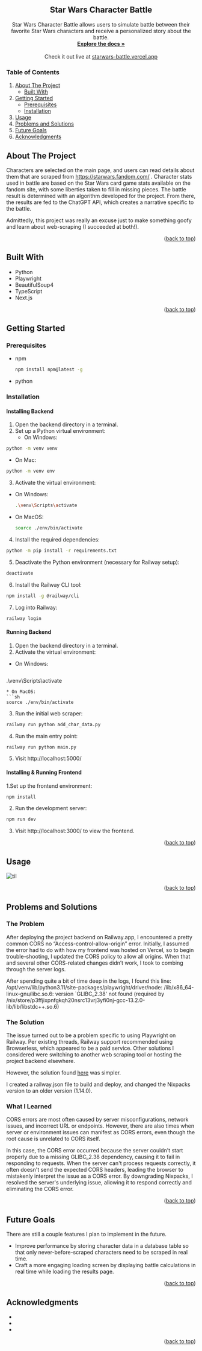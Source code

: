 <!-- Improved compatibility of back to top link: See: https://github.com/othneildrew/Best-README-Template/pull/73 -->
<a id="readme-top"></a>
<!--
*** Thanks for checking out the Best-README-Template. If you have a suggestion
*** that would make this better, please fork the repo and create a pull request
*** or simply open an issue with the tag "enhancement".
*** Don't forget to give the project a star!
*** Thanks again! Now go create something AMAZING! :D
-->



<!-- PROJECT SHIELDS -->
<!--
*** I'm using markdown "reference style" links for readability.
*** Reference links are enclosed in brackets [ ] instead of parentheses ( ).
*** See the bottom of this document for the declaration of the reference variables
*** for contributors-url, forks-url, etc. This is an optional, concise syntax you may use.
*** https://www.markdownguide.org/basic-syntax/#reference-style-links
-->

<!-- PROJECT LOGO -->
<div align="center">
<h2 align="center">Star Wars Character Battle</h2>
  <p align="center">
    Star Wars Character Battle allows users to simulate battle between their favorite Star Wars characters and receive a personalized story about the battle. 
    <br />
    <a href="https://github.com/boswelas/starwars_battle"><strong>Explore the docs »</strong></a>
    <br />
    <br />
    <span>Check it out live at </span><a href="https://starwars-battle.vercel.app/">starwars-battle.vercel.app</a>
      <br />
  </p>
</div>


<!-- TABLE OF CONTENTS -->
  ### Table of Contents
  <ol>
    <li>
      <a href="#about-the-project">About The Project</a>
      <ul>
        <li><a href="#built-with">Built With</a></li>
      </ul>
    </li>
    <li>
      <a href="#getting-started">Getting Started</a>
      <ul>
        <li><a href="#prerequisites">Prerequisites</a></li>
        <li><a href="#installation">Installation</a></li>
      </ul>
    </li>
    <li><a href="#usage">Usage</a></li>
    <li><a href="#problems-and-solutions">Problems and Solutions</a></li>
    <li><a href="#future-goals">Future Goals</a></li>
    <li><a href="#acknowledgments">Acknowledgments</a></li>
  </ol>
</details>



<!-- ABOUT THE PROJECT -->
## About The Project
Characters are selected on the main page, and users can read details about them that are scraped from https://starwars.fandom.com/ . Character stats used in battle are based on the Star Wars card game stats available on the fandom site, with some liberties taken to fill in missing pieces. The battle result is determined with an algorithm developed for the project. From there, the results are fed to the ChatGPT API, which creates a narrative specific to the battle.

Admittedly, this project was really an excuse just to make something goofy and learn about web-scraping (I succeeded at both!).

<p align="right">(<a href="#readme-top">back to top</a>)</p>

## Built With
* Python
* Playwright
* BeautifulSoup4
* TypeScript
* Next.js
<p align="right">(<a href="#readme-top">back to top</a>)</p>


<!-- GETTING STARTED -->
## Getting Started

### Prerequisites

* npm
  ```sh
  npm install npm@latest -g
  ```
* python

### Installation

#### Installing Backend
1. Open the backend directory in a terminal.
2. Set up a Python virtual environment:
   * On Windows:
  ```sh
  python -m venv venv
  ```
   * On Mac:
  ```sh
  python -m venv env
  ```
3. Activate the virtual environment:
* On Windows:
  ```sh
  .\venv\Scripts\activate
  ```
* On MacOS:
  ```sh
  source ./env/bin/activate
  ```
4. Install the required dependencies:
  ```sh
  python -m pip install -r requirements.txt
  ```
5. Deactivate the Python environment (necessary for Railway setup):
  ```sh
  deactivate
  ```
6. Install the Railway CLI tool:
  ```sh
  npm install -g @railway/cli
  ```
7. Log into Railway:
  ```sh
  railway login
  ```
#### Running Backend
1. Open the backend directory in a terminal.
2. Activate the virtual environment:
* On Windows:
  ```sh
.\venv\Scripts\activate
  ```
* On MacOS:
  ```sh
source ./env/bin/activate
  ```
3. Run the initial web scraper:
  ```sh
railway run python add_char_data.py
  ```
4. Run the main entry point:
  ```sh
railway run python main.py
  ```
5. Visit http://localhost:5000/ 

#### Installing & Running Frontend
1.Set up the frontend environment:
  ```sh
  npm install
  ```
2. Run the development server:
  ```sh
npm run dev
  ```
3. Visit http://localhost:3000/ to view the frontend.

<p align="right">(<a href="#readme-top">back to top</a>)</p>



<!-- USAGE EXAMPLES -->
## Usage

![til](./frontend/public/images/star_wars_demo.gif)

<p align="right">(<a href="#readme-top">back to top</a>)</p>


<!-- PROBLEMS AND SOLUTIONS -->
## Problems and Solutions
### The Problem
<p>After deploying the project backend on Railway.app, I encountered a pretty common CORS no “Access-control-allow-origin” error. Initially, I assumed the error had to do with how my frontend was hosted on Vercel, so to begin trouble-shooting, I updated the CORS policy to allow all origins. When that and several other CORS-related changes didn’t work, I took to combing through the server logs.
  
After spending quite a bit of time deep in the logs, I found this line:
/opt/venv/lib/python3.11/site-packages/playwright/driver/node: /lib/x86_64-linux-gnu/libc.so.6: version `GLIBC_2.38' not found (required by /nix/store/p3ffjixpnfgkqh20nsrc13vrj3yfi0nj-gcc-13.2.0-lib/lib/libstdc++.so.6)
</p>

### The Solution
<p>The issue turned out to be a problem specific to using Playwright on Railway. Per existing threads, Railway support recommended using Browserless, which appeared to be a paid service. Other solutions I considered were switching to another web scraping tool or hosting the project backend elsewhere.

However, the solution found <a href="https://www.answeroverflow.com/m/1161366860705566924" target=”blank” >here</a> was simpler.

I created a railway.json file to build and deploy, and changed the Nixpacks version to an older version (1.14.0). 
</p>

### What I Learned
<p>CORS errors are most often caused by server misconfigurations, network issues, and incorrect URL or endpoints. However, there are also times when server or environment issues can manifest as CORS errors, even though the root cause is unrelated to CORS itself. 

In this case, the CORS error occurred because the server couldn't start properly due to a missing GLIBC_2.38 dependency, causing it to fail in responding to requests. When the server can't process requests correctly, it often doesn't send the expected CORS headers, leading the browser to mistakenly interpret the issue as a CORS error. By downgrading Nixpacks, I resolved the server's underlying issue, allowing it to respond correctly and eliminating the CORS error.
</p>
<p align="right">(<a href="#readme-top">back to top</a>)</p>

<!-- FUTURE GOALS -->
## Future Goals

<p>There are still a couple features I plan to implement in the future.

* Improve performance by storing character data in a database table so that only never-before-scraped characters need to be scraped in real time.
* Craft a more engaging loading screen by displaying battle calculations in real time while loading the results page.
</p>
<p align="right">(<a href="#readme-top">back to top</a>)</p>

<!-- ACKNOWLEDGMENTS -->
## Acknowledgments

* []()
* []()
* []()

<p align="right">(<a href="#readme-top">back to top</a>)</p>



<!-- MARKDOWN LINKS & IMAGES -->
<!-- https://www.markdownguide.org/basic-syntax/#reference-style-links -->
[contributors-shield]: https://img.shields.io/github/contributors/github_username/repo_name.svg?style=for-the-badge
[contributors-url]: https://github.com/github_username/repo_name/graphs/contributors
[forks-shield]: https://img.shields.io/github/forks/github_username/repo_name.svg?style=for-the-badge
[forks-url]: https://github.com/github_username/repo_name/network/members
[stars-shield]: https://img.shields.io/github/stars/github_username/repo_name.svg?style=for-the-badge
[stars-url]: https://github.com/github_username/repo_name/stargazers
[issues-shield]: https://img.shields.io/github/issues/github_username/repo_name.svg?style=for-the-badge
[issues-url]: https://github.com/github_username/repo_name/issues
[license-shield]: https://img.shields.io/github/license/github_username/repo_name.svg?style=for-the-badge
[license-url]: https://github.com/github_username/repo_name/blob/master/LICENSE.txt
[linkedin-shield]: https://img.shields.io/badge/-LinkedIn-black.svg?style=for-the-badge&logo=linkedin&colorB=555
[linkedin-url]: https://linkedin.com/in/linkedin_username
[product-screenshot]: images/screenshot.png
[Next.js]: https://img.shields.io/badge/next.js-000000?style=for-the-badge&logo=nextdotjs&logoColor=white
[Next-url]: https://nextjs.org/
[React.js]: https://img.shields.io/badge/React-20232A?style=for-the-badge&logo=react&logoColor=61DAFB
[React-url]: https://reactjs.org/
[Vue.js]: https://img.shields.io/badge/Vue.js-35495E?style=for-the-badge&logo=vuedotjs&logoColor=4FC08D
[Vue-url]: https://vuejs.org/
[Angular.io]: https://img.shields.io/badge/Angular-DD0031?style=for-the-badge&logo=angular&logoColor=white
[Angular-url]: https://angular.io/
[Svelte.dev]: https://img.shields.io/badge/Svelte-4A4A55?style=for-the-badge&logo=svelte&logoColor=FF3E00
[Svelte-url]: https://svelte.dev/
[Laravel.com]: https://img.shields.io/badge/Laravel-FF2D20?style=for-the-badge&logo=laravel&logoColor=white
[Laravel-url]: https://laravel.com
[Bootstrap.com]: https://img.shields.io/badge/Bootstrap-563D7C?style=for-the-badge&logo=bootstrap&logoColor=white
[Bootstrap-url]: https://getbootstrap.com
[JQuery.com]: https://img.shields.io/badge/jQuery-0769AD?style=for-the-badge&logo=jquery&logoColor=white
[JQuery-url]: https://jquery.com 
